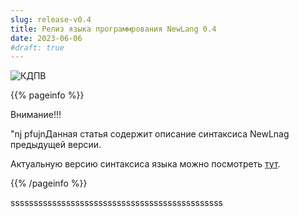 ```yaml
---
slug: release-v0.4
title: Релиз языка программрования NewLang 0.4
date: 2023-06-06
#draft: true
---
```



![КДПВ](/blog/langs.jpeg)


{{% pageinfo %}}

Внимание!!!

"nj pfujnДанная статья содержит описание синтаксиса NewLnag предыдущей версии.

Актуальную версию синтаксиса языка можно посмотреть [тут](/docs/).

{{% /pageinfo %}}


ssssssssssssssssssssssssssssssssssssssssssssss